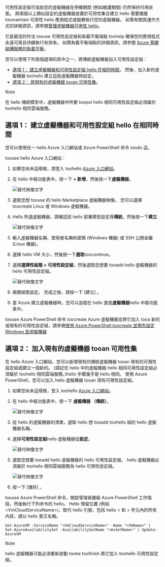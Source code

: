 


可用性設定組可協助您的虛擬機器在停機期間 (例如維護期間) 仍然保持可用狀態。 將兩個以上類似設定的虛擬機器放置於可用性集合建立 hello 需要備援 toomaintain 可用性 hello 應用程式或服務執行您的虛擬機器。 如需有關其運作方式的詳細資訊，請參閱[管理虛擬機器可用性 hello][Manage hello availability of virtual machines]。

它是最佳的作法 toouse 可用性設定組和負載平衡端點 toohelp 確保您的應用程式永遠可用且持續執行有效率。 如需負載平衡端點的詳細資訊，請參閱 [Azure 基礎結構服務的負載平衡][Load balancing for Azure infrastructure services]。

您可以使用下列兩個選項的其中之一，將傳統虛擬機器加入可用性設定組：

* [選項 1： 建立虛擬機器和可用性設定組 hello 在相同時間][Option 1: Create a virtual machine and an availability set at hello same time]。 然後，加入新的虛擬機器 toohello 建立這些虛擬機器時設定。
* [選項 2： 將現有的虛擬機器 tooan 可用性集][Option 2: Add an existing virtual machine tooan availability set]。

> [!NOTE]
> 在 hello 傳統模型中，虛擬機器中所要 tooput hello 相同可用性設定組必須屬於 toohello 相同雲端服務。
> 
> 

## <a id="createset"></a>選項 1： 建立虛擬機器和可用性設定組 hello 在相同時間
您可以使用任一 hello Azure 入口網站或 Azure PowerShell 命令 toodo 這。

toouse hello Azure 入口網站：

1. 如果您尚未這樣做，請登入 toohello [Azure 入口網站](https://portal.azure.com)。
2. 在 hello 中樞功能表中，按一下  **+ 新增**，然後按一下**虛擬機器**。
   
    ![替代映像文字](./media/virtual-machines-common-classic-configure-availability/ChooseVMImage.png)
3. 選取您想 toouse 的 hello Marketplace 虛擬機器映像。 您可以選擇 toocreate Linux 或 Windows 虛擬機器。
4. Hello 所選虛擬機器，請確認該 hello 部署模型設定得**傳統**，然後按一下**建立**
   
    ![替代映像文字](./media/virtual-machines-common-classic-configure-availability/ChooseClassicModel.png)
5. 輸入虛擬機器名稱、使用者名稱和密碼 (Windows 機器) 或 SSH 公開金鑰 (Linux 機器)。 
6. 選擇 hello VM 大小，然後按一下**選取**toocontinue。
7. 選擇**選擇性組態 > 可用性設定組**，然後選取您想要 tooadd hello 虛擬機器的 hello 可用性設定組。
   
    ![替代映像文字](./media/virtual-machines-common-classic-configure-availability/ChooseAvailabilitySet.png) 
8. 檢閱組態設定。 完成之後，請按一下 [建立] 。
9. 當 Azure 建立虛擬機器時，您可以追蹤在 hello 進度**虛擬機器**hello 中樞功能表中。

toouse Azure PowerShell 命令 toocreate Azure 虛擬機器並將它加入 tooa 新的或現有的可用性設定組，請參閱[使用 Azure PowerShell toocreate 並預先設定 Windows 型虛擬機器](../articles/virtual-machines/windows/classic/create-powershell.md?toc=%2fazure%2fvirtual-machines%2fwindows%2fclassic%2ftoc.json)

## <a id="addmachine"></a>選項 2： 加入現有的虛擬機器 tooan 可用性集
在 hello Azure 入口網站，您可以新增現有的傳統虛擬機器 tooan 現有的可用性設定組或建立一個新的。 (請記住 hello 中的虛擬機器 hello 相同可用性設定組必須屬於 toohello 相同雲端服務。)hello 步驟幾乎是 hello 相同。 使用 Azure PowerShell，您可以加入 hello 虛擬機器 tooan 現有可用性設定組。

1. 如果您尚未這樣做，登入 toohello [Azure 入口網站](https://portal.azure.com)。
2. 在 hello 中樞功能表中，按一下 **虛擬機器 （傳統）**。
   
    ![替代映像文字](./media/virtual-machines-common-classic-configure-availability/ChooseClassicVM.png)
3. 從 hello 的虛擬機器的清單，選取 hello 想 tooadd toohello 組的 hello 虛擬機器名稱。
4. 選擇**可用性設定組**hello 虛擬機器從**設定**。
   
    ![替代映像文字](./media/virtual-machines-common-classic-configure-availability/AvailabilitySetSettings.png)
5. 選取您想要 tooadd hello 虛擬機器的 hello 可用性設定組。 hello 虛擬機器必須屬於 toohello 相同雲端服務為 hello 可用性設定組。
   
    ![替代映像文字](./media/virtual-machines-common-classic-configure-availability/AvailabilitySetPicker.png)
6. 按一下 [儲存] 。

toouse Azure PowerShell 命令，開啟管理員層級 Azure PowerShell 工作階段，然後執行下列命令的 hello。 Hello 預留位置 (例如&lt;VmCloudServiceName&gt;)，取代 hello 引號，包括 hello < 和 > 字元內的所有內容，請以 hello 更正名稱。

    Get-AzureVM -ServiceName "<VmCloudServiceName>" -Name "<VmName>" | Set-AzureAvailabilitySet -AvailabilitySetName "<AvSetName>" | Update-AzureVM

> [!NOTE]
> hello 虛擬機器可能必須重新啟動 toobe toofinish 將它加入 toohello 可用性設定組。
> 
> 

<!-- LINKS -->
[Option 1: Create a virtual machine and an availability set at hello same time]: #createset
[Option 2: Add an existing virtual machine tooan availability set]: #addmachine

[Load balancing for Azure infrastructure services]: ../articles/virtual-machines/virtual-machines-linux-load-balance.md
[Manage hello availability of virtual machines]:../articles/virtual-machines/linux/manage-availability.md

[Create a virtual machine running Windows]: ../articles/virtual-machines/virtual-machines-windows-hero-tutorial.md
[Virtual Network overview]: ../articles/virtual-network/virtual-networks-overview.md

